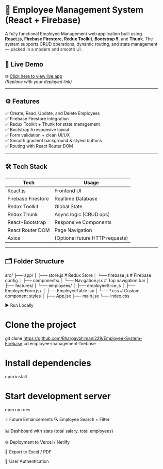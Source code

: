 # 🚀 Employee Management System (React + Firebase)

A fully functional Employee Management web application built using **React.js**, **Firebase Firestore**, **Redux Toolkit**, **Bootstrap 5**, and **Thunk**. The system supports CRUD operations, dynamic routing, and state management — packed in a modern and smooth UI.

## 🔗 Live Demo

🌐 [Click here to view live app](employee-system-firebase.vercel.app)  
*(Replace with your deployed link)*

---


## ⚙️ Features

✅ Create, Read, Update, and Delete Employees  
✅ Firebase Firestore Integration  
✅ Redux Toolkit + Thunk for state management  
✅ Bootstrap 5 responsive layout  
✅ Form validation + clean UI/UX  
✅ Smooth gradient background & styled buttons  
✅ Routing with React Router DOM

---

## 🛠️ Tech Stack

| Tech | Usage |
|------|-------|
| React.js | Frontend UI |
| Firebase Firestore | Realtime Database |
| Redux Toolkit | Global State |
| Redux Thunk | Async logic (CRUD ops) |
| React-Bootstrap | Responsive Components |
| React Router DOM | Page Navigation |
| Axios | (Optional future HTTP requests) |

---

## 🗂️ Folder Structure

src/
├── app/
│ ├── store.js # Redux Store
│ └── firebase.js # Firebase config
│
├── components/
│ └── Navigation.jsx # Top navigation bar
│
├── features/
│ └── employees/
│ ├── employeeSlice.js
│ ├── EmployeeForm.jsx
│ ├── EmployeeTable.jsx
│ └── *.css # Custom component styles
│
├── App.jsx
├── main.jsx
└── index.css


▶️ Run Locally

# Clone the project
git clone https://github.com/Bhargavbhimani229/Employee-System-Firebase
cd employee-management-firebase

# Install dependencies
npm install

# Start development server
npm run dev


💡 Future Enhancements
🔍 Employee Search + Filter

📊 Dashboard with stats (total salary, total employees)

🌐 Deployment to Vercel / Netlify

🧾 Export to Excel / PDF

🔐 User Authentication